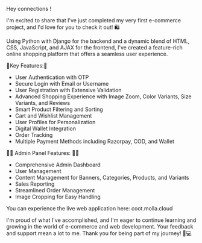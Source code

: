 Hey connections !

I'm excited to share that I've just completed my very first e-commerce project, and I'd love for you to check it out! 🛍️

Using Python with Django for the backend and a dynamic blend of HTML, CSS, JavaScript, and AJAX for the frontend, I've created a feature-rich online shopping platform that offers a seamless user experience.

🚀Key Features:🚀
- User Authentication with OTP
- Secure Login with Email or Username
- User Registration with Extensive Validation
- Advanced Shopping Experience with Image Zoom, Color Variants, Size Variants, and Reviews
- Smart Product Filtering and Sorting
- Cart and Wishlist Management
- User Profiles for Personalization
- Digital Wallet Integration
- Order Tracking
- Multiple Payment Methods including Razorpay, COD, and Wallet

👩‍💼 Admin Panel Features: 👨‍💼
- Comprehensive Admin Dashboard
- User Management
- Content Management for Banners, Categories, Products, and Variants
- Sales Reporting
- Streamlined Order Management
- Image Cropping for Easy Handling

You can experience the live web application here: coot.molla.cloud

I'm proud of what I've accomplished, and I'm eager to continue learning and growing in the world of e-commerce and web development. Your feedback and support mean a lot to me. Thank you for being part of my journey! 🙌💻
